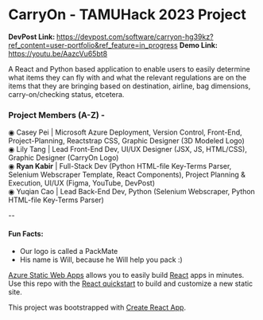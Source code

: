 # CarryOn - TAMUHack 2023 Project

<strong>DevPost Link: </strong>https://devpost.com/software/carryon-hg39kz?ref_content=user-portfolio&ref_feature=in_progress
<strong>Demo Link: </strong>https://youtu.be/AazcVu65bt8

A React and Python based application to enable users to easily determine what items they can fly with and what the relevant regulations are on the items that they are bringing based on destination, airline, bag dimensions, carry-on/checking status, etcetera.

### Project Members (A-Z) - 
◉ Casey Pei | Microsoft Azure Deployment, Version Control, Front-End, Project-Planning, Reactstrap CSS, Graphic Designer (3D Modeled Logo) 
</br>
◉ Lily Tang | Lead Front-End Dev, UI/UX Designer (JSX, JS, HTML/CSS), Graphic Designer (CarryOn Logo) 
</br>
◉ <strong>Ryan Kabir</strong> | Full-Stack Dev (Python HTML-file Key-Terms Parser, Selenium Webscraper Template, React Components), Project Planning & Execution, UI/UX (Figma, YouTube, DevPost) 
</br>
◉ Yuqian Cao | Lead Back-End Dev, Python (Selenium Webscraper, Python HTML-file Key-Terms Parser)

--

#### Fun Facts:
- Our logo is called a PackMate
- His name is Will, because he Will help you pack :)


[Azure Static Web Apps](https://docs.microsoft.com/azure/static-web-apps/overview) allows you to easily build [React](https://reactjs.org/) apps in minutes. Use this repo with the [React quickstart](https://docs.microsoft.com/azure/static-web-apps/getting-started?tabs=react) to build and customize a new static site.

This project was bootstrapped with [Create React App](https://github.com/facebook/create-react-app).
